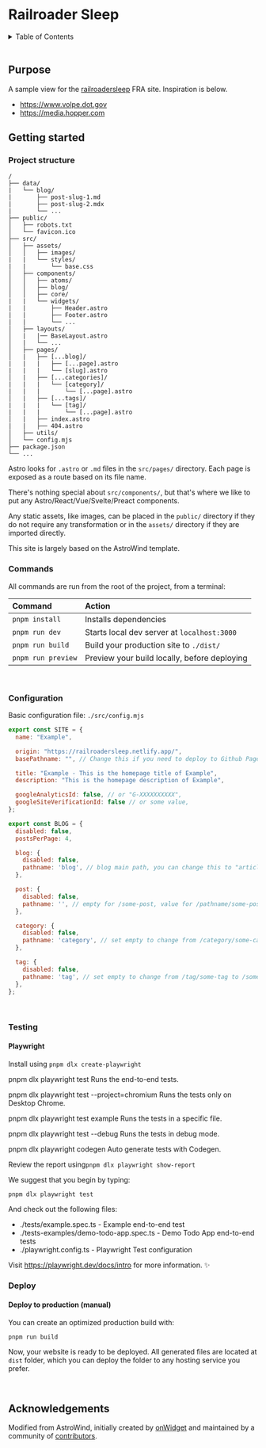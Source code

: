 # Railroader Sleep

<details>
<summary>Table of Contents</summary>

- [Railroader Sleep](#railroader-sleep)
  - [Purpose](#purpose)
  - [Getting started](#getting-started)
    - [Project structure](#project-structure)
    - [Commands](#commands)
    - [Configuration](#configuration)
    - [Testing](#testing)
      - [Playwright](#playwright)
    - [Deploy](#deploy)
      - [Deploy to production (manual)](#deploy-to-production-manual)
  - [Acknowledgements](#acknowledgements)

</details>

<br>

## Purpose

A sample view for the [railroadersleep](https://railroadersleep.fra.dot.gov/improve/overview) FRA site. Inspiration is below.
- https://www.volpe.dot.gov
- https://media.hopper.com


## Getting started

### Project structure



```
/
├── data/
|   └── blog/
|       ├── post-slug-1.md
|       ├── post-slug-2.mdx
|       └── ...
├── public/
│   ├── robots.txt
│   └── favicon.ico
├── src/
│   ├── assets/
│   │   ├── images/
|   |   └── styles/
|   |       └── base.css
│   ├── components/
│   │   ├── atoms/
│   │   ├── blog/
│   │   ├── core/
|   |   └── widgets/
|   |       ├── Header.astro
|   |       ├── Footer.astro
|   |       └── ...
│   ├── layouts/
│   |   |── BaseLayout.astro
│   |   └── ...
│   ├── pages/
│   |   ├── [...blog]/
|   |   |   ├── [...page].astro
|   |   |   └── [slug].astro
│   |   ├── [...categories]/
|   |   |   └── [category]/
|   |   |       └── [...page].astro
│   |   ├── [...tags]/
|   |   |   └── [tag]/
|   |   |       └── [...page].astro
│   |   ├── index.astro
|   |   ├── 404.astro
│   ├── utils/
│   └── config.mjs
├── package.json
└── ...
```

Astro looks for `.astro` or `.md` files in the `src/pages/` directory. Each page is exposed as a route based on its file name.

There's nothing special about `src/components/`, but that's where we like to put any Astro/React/Vue/Svelte/Preact components.

Any static assets, like images, can be placed in the `public/` directory if they do not require any transformation or in the `assets/` directory if they are imported directly.


This site is largely based on the AstroWind template.
<br>

### Commands

All commands are run from the root of the project, from a terminal:

| Command           | Action                                       |
| :---------------- | :------------------------------------------- |
| `pnpm install`     | Installs dependencies                        |
| `pnpm run dev`     | Starts local dev server at `localhost:3000`  |
| `pnpm run build`   | Build your production site to `./dist/`      |
| `pnpm run preview` | Preview your build locally, before deploying |

<br>

### Configuration

Basic configuration file: `./src/config.mjs`

```javascript
export const SITE = {
  name: "Example",

  origin: "https://railroadersleep.netlify.app/",
  basePathname: "", // Change this if you need to deploy to Github Pages, for example

  title: "Example - This is the homepage title of Example",
  description: "This is the homepage description of Example",

  googleAnalyticsId: false, // or "G-XXXXXXXXXX",
  googleSiteVerificationId: false // or some value,
};

export const BLOG = {
  disabled: false,
  postsPerPage: 4,

  blog: {
    disabled: false,
    pathname: 'blog', // blog main path, you can change this to "articles" (/articles)
  },

  post: {
    disabled: false,
    pathname: '', // empty for /some-post, value for /pathname/some-post
  },

  category: {
    disabled: false,
    pathname: 'category', // set empty to change from /category/some-category to /some-category
  },

  tag: {
    disabled: false,
    pathname: 'tag', // set empty to change from /tag/some-tag to /some-tag
  },
};


```

<br>

### Testing
#### Playwright
Install using  `pnpm dlx create-playwright`

  pnpm dlx playwright test
    Runs the end-to-end tests.

  pnpm dlx playwright test --project=chromium
    Runs the tests only on Desktop Chrome.

  pnpm dlx playwright test example
    Runs the tests in a specific file.

  pnpm dlx playwright test --debug
    Runs the tests in debug mode.

  pnpm dlx playwright codegen
    Auto generate tests with Codegen.

Review the report using`pnpm dlx playwright show-report`


We suggest that you begin by typing:

    pnpm dlx playwright test

And check out the following files:
  - ./tests/example.spec.ts - Example end-to-end test
  - ./tests-examples/demo-todo-app.spec.ts - Demo Todo App end-to-end tests
  - ./playwright.config.ts - Playwright Test configuration

Visit https://playwright.dev/docs/intro for more information. ✨

### Deploy

#### Deploy to production (manual)

You can create an optimized production build with:

```shell
pnpm run build
```

Now, your website is ready to be deployed. All generated files are located at
`dist` folder, which you can deploy the folder to any hosting service you
prefer.

<br>

## Acknowledgements

Modified from AstroWind, initially created by [onWidget](https://onwidget.com) and maintained by a community of [contributors](https://github.com/onwidget/astrowind/graphs/contributors).

